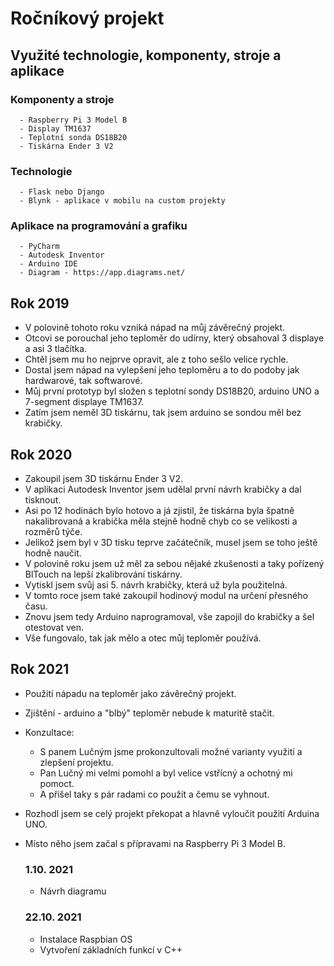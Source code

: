 # Ročníkový projekt

## Využité technologie, komponenty, stroje a aplikace
   ### Komponenty a stroje
      - Raspberry Pi 3 Model B
      - Display TM1637
      - Teplotní sonda DS18B20
      - Tiskárna Ender 3 V2
   ### Technologie
      - Flask nebo Django
      - Blynk - aplikace v mobilu na custom projekty
   ### Aplikace na programování a grafiku
      - PyCharm
      - Autodesk Inventor
      - Arduino IDE
      - Diagram - https://app.diagrams.net/

## Rok 2019

- V polovině tohoto roku vzniká nápad na můj závěrečný projekt.
- Otcovi se porouchal jeho teploměr do udírny, který obsahoval 3 displaye a asi 3 tlačítka.
- Chtěl jsem mu ho nejprve opravit, ale z toho sešlo velice rychle.
- Dostal jsem nápad na vylepšení jeho teploměru a to do podoby jak hardwarové, tak softwarové.
- Můj první prototyp byl složen s teplotní sondy DS18B20, arduino UNO a 7-segment displaye TM1637.
- Zatím jsem neměl 3D tiskárnu, tak jsem arduino se sondou měl bez krabičky.

## Rok 2020

- Zakoupil jsem 3D tiskárnu Ender 3 V2.
- V aplikaci Autodesk Inventor jsem udělal první návrh krabičky a dal tisknout.
- Asi po 12 hodinách bylo hotovo a já zjistil, že tiskárna byla špatně nakalibrovaná a krabička měla stejně hodně chyb co se velikosti a rozměrů týče.
- Jelikož jsem byl v 3D tisku teprve začátečník, musel jsem se toho ještě hodně naučit.
- V polovině roku jsem už měl za sebou nějaké zkušenosti a taky pořízený BlTouch na lepší zkalibrování tiskárny.
- Vytiskl jsem svůj asi 5. návrh krabičky, která už byla použitelná.
- V tomto roce jsem také zakoupil hodinový modul na určení přesného času.
- Znovu jsem tedy Arduino naprogramoval, vše zapojil do krabičky a šel otestovat ven.
- Vše fungovalo, tak jak mělo a otec můj teploměr používá.

## Rok 2021

- Použití nápadu na teploměr jako závěrečný projekt.
- Zjištění - arduino a "blbý" teploměr nebude k maturitě stačit.
- Konzultace:
    - S panem Lučným jsme prokonzultovali možné varianty využití a zlepšení projektu.
    - Pan Lučný mi velmi pomohl a byl velice vstřícný a ochotný mi pomoct.
    - A přišel taky s pár radami co použít a čemu se vyhnout.
- Rozhodl jsem se celý projekt překopat a hlavně vyloučit použití Arduina UNO.
- Místo něho jsem začal s přípravami na Raspberry Pi 3 Model B.

   ### 1.10. 2021
   - Návrh diagramu 
   ### 22.10. 2021
   - Instalace Raspbian OS
   - Vytvoření základních funkcí v C++
